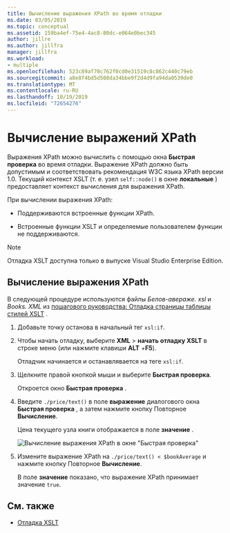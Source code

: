 ```yaml
---
title: Вычисление выражения XPath во время отладки
ms.date: 03/05/2019
ms.topic: conceptual
ms.assetid: 159ba4ef-75e4-4ac8-80dc-e064e0bec345
author: jillre
ms.author: jillfra
manager: jillfra
ms.workload:
- multiple
ms.openlocfilehash: 523c89af70c762f0cd0e31519c8c862c440c79eb
ms.sourcegitcommit: a8e8f4bd5d508da34bbe9f2d4d9fa94da0539de0
ms.translationtype: MT
ms.contentlocale: ru-RU
ms.lasthandoff: 10/19/2019
ms.locfileid: "72654276"
---
```

# <a name="evaluate-xpath-expressions"></a>Вычисление выражений XPath

Выражения XPath можно вычислить с помощью окна **Быстрая проверка** во время отладки. Выражение XPath должно быть допустимым и соответствовать рекомендация W3C языка XPath версии 1.0. Текущий контекст XSLT (т. е. узел `self::node()` в окне **локальные** ) предоставляет контекст вычисления для выражения XPath.

При вычислении выражения XPath:

- Поддерживаются встроенные функции XPath.

- Встроенные функции XSLT и определяемые пользователем функции не поддерживаются.

> [!NOTE]
> Отладка XSLT доступна только в выпуске Visual Studio Enterprise Edition.

## <a name="evaluate-an-xpath-expression"></a>Вычисление выражения XPath

В следующей процедуре используются файлы *Белов-авераже. xsl* и *Books. XML* из [пошагового руководства: Отладка страницы таблицы стилей XSLT](../xml-tools/walkthrough-debug-an-xslt-style-sheet.md#sample-files) .

1. Добавьте точку останова в начальный тег `xsl:if`.

2. Чтобы начать отладку, выберите **XML**  > **начать отладку XSLT** в строке меню (или нажмите клавиши **ALT** +**F5**).

   Отладчик начинается и останавлявается на теге `xsl:if`.

3. Щелкните правой кнопкой мыши и выберите **Быстрая проверка**.

   Откроется окно **Быстрая проверка** .

4. Введите `./price/text()` в поле **выражение** диалогового окна **Быстрая проверка** , а затем нажмите кнопку Повторное **Вычисление**.

   Цена текущего узла книги отображается в поле **значение** .

   ![Вычисление выражения XPath в окне "Быстрая проверка"](media/quickwatch-price.png)

5. Измените выражение XPath на `./price/text() < $bookAverage` и нажмите кнопку Повторное **Вычисление**.

   В поле **значение** показано, что выражение XPath принимает значение `true`.

## <a name="see-also"></a>См. также

- [Отладка XSLT](../xml-tools/debugging-xslt.md)